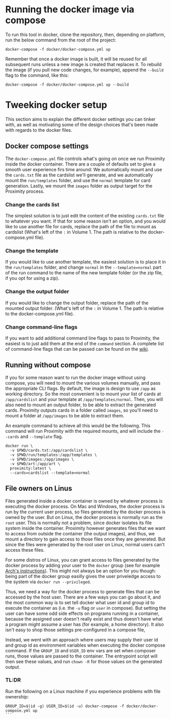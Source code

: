 # Running the docker image via compose
To run this tool in docker, clone the repository, then, depending on platform, run the below command from the root of the project:
```
docker-compose -f docker/docker-compose.yml up
```
Remember that once a docker image is built, it will be reused for all subsequent runs unless a new image
is created that replaces it. To rebuild the image (if you pull new code changes, for example), append
the `--build` flag to the command, like this:
```
docker-compose -f docker/docker-compose.yml up --build
```

# Tweeking docker setup
This section aims to explain the different docker settings you can tinker with, as well as motivating some of
the design choices that's been made with regards to the docker files.

## Docker compose settings
The `docker-compose.yml` file controls what's going on once we run Proximity inside the docker container. 
There are a couple of defaults set to give a smooth user experience firs time around: We 
automatically mount and use the `cards.txt` file as the cardslist we'll generate, and we automatically 
mount the `run/templates` folder, and use the `normal` template for card generation. Lastly, we mount
the `images` folder as output target for the Proximity process.

### Change the cards list
The simplest solution is to just edit the content of the existing `cards.txt` file to whatever you want.
If that for some reason isn't an option, and you would like to use another file for cards, replace the path
of the file to mount as cardslist (What's left of the `:` in Volume 1. The path is relative to the 
docker-compose.yml file). 

### Change the template
If you would like to use another template, the easiest solution is to place it in the `run/templates`
folder, and change `normal` in the `--template=normal` part of the run command to the name of the 
new template folder (or the zip file, if you opt for using a zip).

### Change the output folder
If you would like to change the output folder, replace the path of the mounted output folder.
(What's left of the `:` in Volume 1. The path is relative to the docker-compose.yml file). 

### Change command-line flags
If you want to add additional command line flags to pass to Proximity, the easiest is to just add them
at the end of the `command` section. A complete list of command-line flags that can be passed can be found
on the [wiki](https://github.com/Haven-King/Proximity/wiki).

## Running without compose
If you for some reason want to run the docker image without using compose, you will need to mount the 
various volumes manually, and pass the appropriate CLI flags. By default, the image is design to use `/app`
 as working directory. So the most convenient is to mount your list of cards at `/app/cardslist` and 
your template at `/app/templates/normal`. Then, you will also need to mount an output folder, to be 
able to extract the generated cards. Proximity outputs cards in a folder called `images`, so you'll 
need to mount a folder at `/app/images` to be able to extract them.

An example command to achieve all this would be the following. This command will run Proximity with the
required mounts, and will include the `--cards` and `--template` flag.
```
docker run \
  -v $PWD/cards.txt:/app/cardslist \
  -v $PWD/run/templates:/app/templates \
  -v $PWD/images:/app/images \
  -v $PWD/art:/app/art \
  proximity:latest \
  --cards=cardslist --template=normal
```

## File owners on Linus
Files generated inside a docker container is owned by whatever process is executing the docker process. On
Mac and Windows, the docker process is run by the current user process, so files generated by the docker
process is owned by the user. But on Linux, the docker process is normally run as the `root` user. This 
is normally not a problem, since docker isolates its file system inside the container. Proximity however
generates files that we want to access from outside the container (the output images), and thus, we mount
a directory to gain access to those files once they are generated. But since the files were generated by
the root user on Linux, normal users can't access these files. 

For some distros of Linux, you can grant access to files generated by the docker process by adding your 
user to the `docker` group (see for example [Arch's instructions](https://wiki.archlinux.org/title/Docker#Installation)).
This might not always be an option for you though: being part of the docker group easilly gives the user 
priveledge access to the system via `docker run --privileged`.

Thus, we need a way for the docker process to generate files that can be accessed by the host user. There 
are a few ways you can go about it, and the most common way is to set tell docker what user id and group id
to execute the container as  (i.e. the `-u` flag or `user` in compose). But setting the user can have
some odd side effects on programs running in a container, because the assigned user doesn't really
exist and thus doesn't have what a program might assume a user has (for example, a home directory). 
It also isn't easy to shop those settings pre-configured in a compose file,

Instead, we went with an approach where users may supply their user id and group id as environment
variables when executing the docker compose command. If the `GROUP_ID` and `USER_ID` env vars are
set when composer runs, those values are passed to the container. The entrypoint script will then
see these values, and run `chown -R` for those values on the generated output. 

### TL:DR
Run the following on a Linux machine if you experience problems with file ownership:
````
GROUP_ID=$(id -g) USER_ID=$(id -u) docker-compose -f docker/docker-compose.yml up
```
